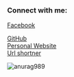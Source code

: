 

<h3 align="left">Connect with me:</h3>

<p align="left">

<a href="https://fb.com/https://www.facebook.com/profile.php?id=100024513426527">Facebook

</a>
<a href="https://github.com/anurag989/agg">GitHub</a><br>
<a href="https://altcoder.cf/">Personal 
Website</a><br>
<a href="https://anurag989.github.io/agg">Url shortner</a>
</p>

<p><img align="center" src="https://github-readme-stats.vercel.app/api/top-langs?username=anurag989&show_icons=true&locale=en&layout=compact" alt="anurag989" /></p>
